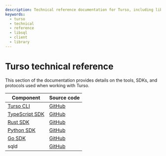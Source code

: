 ```yaml
---
description: Technical reference documentation for Turso, including libSQL client library usage.
keywords:
  - turso
  - technical
  - reference
  - libsql
  - client
  - library
---
```


# Turso technical reference

This section of the documentation provides details on the tools, SDKs, and
protocols used when working with Turso.

| Component | Source code |
| --- | --- |
| [Turso CLI] | [GitHub](https://github.com/tursodatabase/turso-cli/) |
| [TypeScript SDK] | [GitHub](https://github.com/libsql/libsql-client-ts/) |
| [Rust SDK] | [GitHub](https://github.com/libsql/libsql-client-rs/) |
| [Python SDK] | [GitHub](https://github.com/libsql/libsql-client-py/) |
| [Go SDK] | [GitHub](https://github.com/libsql/libsql-client-go/) |
| sqld | [GitHub](https://github.com/libsql/sqld/) |


[Turso CLI]: turso-cli
[TypeScript SDK]: /libsql/client-access/javascript-typescript-sdk
[Rust SDK]: /libsql/client-access/rust-sdk
[Python SDK]: /libsql/client-access/python-sdk
[Go SDK]: /libsql/client-access/go-sdk
